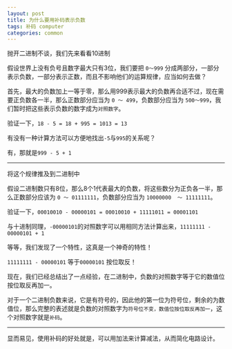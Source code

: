 ```yaml
---
layout: post
title: 为什么要用补码表示负数
tags: 补码 computer
categories: common
---
```


抛开二进制不谈，我们先来看看10进制

假设世界上没有负号且数字最大只有3位，我们要把 `0～999` 分成两部分，一部分表示负数，一部分表示正数，而且不影响他们的运算规律，应当如何去做？

首先，最大的负数加上一等于零，那么用999表示最大的负数再合适不过，现在需要正负数各一半，那么正数部分应当为 `0 ～ 499`，负数部分应当为 `500～999`，我们暂时把这些表示负数的数字成为`对照数字`。

验证一下，`18 - 5 = 18 + 995 = 1013 = 13`

有没有一种计算方法可以方便地找出`-5`与`995`的关系呢？

有，那就是`999 - 5 + 1`

---

将这个规律推及到二进制中

假设二进制数只有8位，那么8个1代表最大的负数，将这些数分为正负各一半，那么正数部分应该为 `0 ～ 01111111`，负数部分应当为 `10000000  ～ 11111111`。

验证一下，`00010010 - 00000101 = 00010010 + 11111011 = 00001101`

与十进制同理，`-00000101`的对照数字可以用相同方法计算出来，`11111111 - 00000101 + 1`

等等，我们发现了一个特性，这真是一个神奇的特性！

`11111111 - 00000101` 等于`00000101` 按位取反！

现在，我们已经总结出了一点经验，在二进制中，负数的对照数字等于它的数值位按位取反再加一。

对于一个二进制负数来说，它是有符号的，因此他的第一位为符号位，剩余的为数值位，那么完整的表述就是负数的对照数字为`符号位不变，数值位按位取反再加一`，这个对照数字就是`补码`。

---

显而易见，使用补码的好处就是，可以用加法来计算减法，从而简化电路设计。

